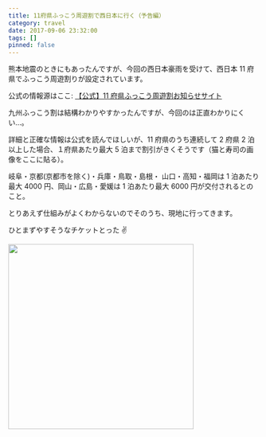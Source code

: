 ```yaml
---
title: 11府県ふっこう周遊割で西日本に行く（予告編）
category: travel
date: 2017-09-06 23:32:00
tags: []
pinned: false
---
```


熊本地震のときにもあったんですが、今回の西日本豪雨を受けて、西日本 11 府県でふっこう周遊割りが設定されています。

公式の情報源はここ: [【公式】11 府県ふっこう周遊割お知らせサイト](https://fukkou-shuyu.jp/)

九州ふっこう割は結構わかりやすかったんですが、今回のは正直わかりにくい...。

詳細と正確な情報は公式を読んでほしいが、11 府県のうち連続して 2 府県 2 泊以上した場合、１府県あたり最大 5 泊まで割引がきくそうです（猫と寿司の画像をここに貼る）。

岐阜・京都(京都市を除く)・兵庫・鳥取・島根・ 山口・高知・福岡は 1 泊あたり最大 4000 円、岡山・広島・愛媛は 1 泊あたり最大 6000 円が交付されるとのこと。

とりあえず仕組みがよくわからないのでそのうち、現地に行ってきます。

ひとまずやすそうなチケットとった ✌️

<a href="https://static.53ningen.com/wp-content/uploads/2018/09/07002534/57c88122448319472cce72e270d4370d.png"><img src="https://static.53ningen.com/wp-content/uploads/2018/09/07002534/57c88122448319472cce72e270d4370d-1024x595.png" alt="" height="372" class="aligncenter size-large wp-image-3574" /></a>
